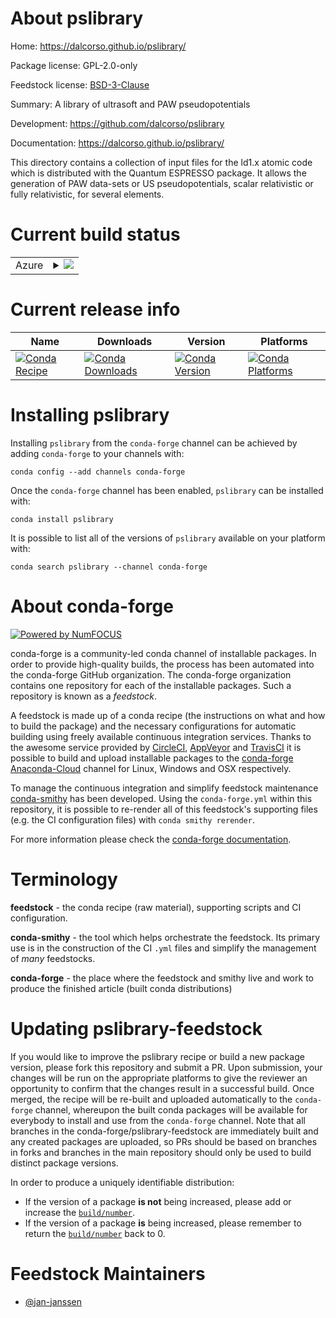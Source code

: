 About pslibrary
===============

Home: https://dalcorso.github.io/pslibrary/

Package license: GPL-2.0-only

Feedstock license: [BSD-3-Clause](https://github.com/conda-forge/pslibrary-feedstock/blob/master/LICENSE.txt)

Summary: A library of ultrasoft and PAW pseudopotentials

Development: https://github.com/dalcorso/pslibrary

Documentation: https://dalcorso.github.io/pslibrary/

This directory contains a collection of input files for the ld1.x
atomic code which is distributed with the Quantum ESPRESSO package.
It allows the generation of PAW data-sets or US pseudopotentials,
scalar relativistic or fully relativistic, for several elements.


Current build status
====================


<table>
    
  <tr>
    <td>Azure</td>
    <td>
      <details>
        <summary>
          <a href="https://dev.azure.com/conda-forge/feedstock-builds/_build/latest?definitionId=10998&branchName=master">
            <img src="https://dev.azure.com/conda-forge/feedstock-builds/_apis/build/status/pslibrary-feedstock?branchName=master">
          </a>
        </summary>
        <table>
          <thead><tr><th>Variant</th><th>Status</th></tr></thead>
          <tbody><tr>
              <td>linux_64</td>
              <td>
                <a href="https://dev.azure.com/conda-forge/feedstock-builds/_build/latest?definitionId=10998&branchName=master">
                  <img src="https://dev.azure.com/conda-forge/feedstock-builds/_apis/build/status/pslibrary-feedstock?branchName=master&jobName=linux&configuration=linux_64_" alt="variant">
                </a>
              </td>
            </tr>
          </tbody>
        </table>
      </details>
    </td>
  </tr>
</table>

Current release info
====================

| Name | Downloads | Version | Platforms |
| --- | --- | --- | --- |
| [![Conda Recipe](https://img.shields.io/badge/recipe-pslibrary-green.svg)](https://anaconda.org/conda-forge/pslibrary) | [![Conda Downloads](https://img.shields.io/conda/dn/conda-forge/pslibrary.svg)](https://anaconda.org/conda-forge/pslibrary) | [![Conda Version](https://img.shields.io/conda/vn/conda-forge/pslibrary.svg)](https://anaconda.org/conda-forge/pslibrary) | [![Conda Platforms](https://img.shields.io/conda/pn/conda-forge/pslibrary.svg)](https://anaconda.org/conda-forge/pslibrary) |

Installing pslibrary
====================

Installing `pslibrary` from the `conda-forge` channel can be achieved by adding `conda-forge` to your channels with:

```
conda config --add channels conda-forge
```

Once the `conda-forge` channel has been enabled, `pslibrary` can be installed with:

```
conda install pslibrary
```

It is possible to list all of the versions of `pslibrary` available on your platform with:

```
conda search pslibrary --channel conda-forge
```


About conda-forge
=================

[![Powered by NumFOCUS](https://img.shields.io/badge/powered%20by-NumFOCUS-orange.svg?style=flat&colorA=E1523D&colorB=007D8A)](http://numfocus.org)

conda-forge is a community-led conda channel of installable packages.
In order to provide high-quality builds, the process has been automated into the
conda-forge GitHub organization. The conda-forge organization contains one repository
for each of the installable packages. Such a repository is known as a *feedstock*.

A feedstock is made up of a conda recipe (the instructions on what and how to build
the package) and the necessary configurations for automatic building using freely
available continuous integration services. Thanks to the awesome service provided by
[CircleCI](https://circleci.com/), [AppVeyor](https://www.appveyor.com/)
and [TravisCI](https://travis-ci.com/) it is possible to build and upload installable
packages to the [conda-forge](https://anaconda.org/conda-forge)
[Anaconda-Cloud](https://anaconda.org/) channel for Linux, Windows and OSX respectively.

To manage the continuous integration and simplify feedstock maintenance
[conda-smithy](https://github.com/conda-forge/conda-smithy) has been developed.
Using the ``conda-forge.yml`` within this repository, it is possible to re-render all of
this feedstock's supporting files (e.g. the CI configuration files) with ``conda smithy rerender``.

For more information please check the [conda-forge documentation](https://conda-forge.org/docs/).

Terminology
===========

**feedstock** - the conda recipe (raw material), supporting scripts and CI configuration.

**conda-smithy** - the tool which helps orchestrate the feedstock.
                   Its primary use is in the construction of the CI ``.yml`` files
                   and simplify the management of *many* feedstocks.

**conda-forge** - the place where the feedstock and smithy live and work to
                  produce the finished article (built conda distributions)


Updating pslibrary-feedstock
============================

If you would like to improve the pslibrary recipe or build a new
package version, please fork this repository and submit a PR. Upon submission,
your changes will be run on the appropriate platforms to give the reviewer an
opportunity to confirm that the changes result in a successful build. Once
merged, the recipe will be re-built and uploaded automatically to the
`conda-forge` channel, whereupon the built conda packages will be available for
everybody to install and use from the `conda-forge` channel.
Note that all branches in the conda-forge/pslibrary-feedstock are
immediately built and any created packages are uploaded, so PRs should be based
on branches in forks and branches in the main repository should only be used to
build distinct package versions.

In order to produce a uniquely identifiable distribution:
 * If the version of a package **is not** being increased, please add or increase
   the [``build/number``](https://conda.io/docs/user-guide/tasks/build-packages/define-metadata.html#build-number-and-string).
 * If the version of a package **is** being increased, please remember to return
   the [``build/number``](https://conda.io/docs/user-guide/tasks/build-packages/define-metadata.html#build-number-and-string)
   back to 0.

Feedstock Maintainers
=====================

* [@jan-janssen](https://github.com/jan-janssen/)

